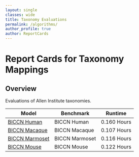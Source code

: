 ```yaml
---
layout: single
classes: wide
title: Taxonomy Evaluations
permalink: /algorithms/
author_profile: true
author: ReportCards
---
```


# Report Cards for Taxonomy Mappings

## Overview

Evaluations of Allen Institute taxonomies.

Model | Benchmark | Runtime 
--- | --- | --- 
[BICCN Human](../Taxonomy_reports/BICCN_M1/BICCN_M1_Human.md) | BICCN Human | 0.160 Hours 
[BICCN Macaque](../Taxonomy_reports/BICCN_M1/BICCN_M1_Macaque.md) | BICCN Macaque | 0.107 Hours 
[BICCN Marmoset](../Taxonomy_reports/BICCN_M1/BICCN_M1_Marmoset.md) | BICCN Marmoset | 0.116 Hours 
[BICCN Mouse](../Taxonomy_reports/BICCN_M1/BICCN_M1_Mouse.md) | BICCN Mouse | 0.122 Hours 
